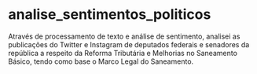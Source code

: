 # analise_sentimentos_politicos
Através de processamento de texto e análise de sentimento, analisei as publicações do Twitter e Instagram de deputados federais e senadores da república a respeito da Reforma Tributária e Melhorias no Saneamento Básico, tendo como base o Marco Legal do Saneamento.
